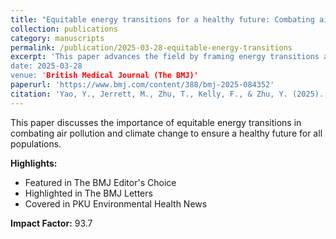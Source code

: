 ```yaml
---
title: "Equitable energy transitions for a healthy future: Combating air pollution and climate change"
collection: publications
category: manuscripts
permalink: /publication/2025-03-28-equitable-energy-transitions
excerpt: 'This paper advances the field by framing energy transitions as both climate and health interventions, linking exposure science, equity, and policy. It provides a novel, interdisciplinary lens to quantify co-benefits and guide equitable strategies for sustainable development.
date: 2025-03-28
venue: 'British Medical Journal (The BMJ)'
paperurl: 'https://www.bmj.com/content/388/bmj-2025-084352'
citation: 'Yao, Y., Jerrett, M., Zhu, T., Kelly, F., & Zhu, Y. (2025). Equitable energy transitions for a healthy future: Combating air pollution and climate change. <i>British Medical Journal (The BMJ)</i>, 388, e084352.'
---
```


This paper discusses the importance of equitable energy transitions in combating air pollution and climate change to ensure a healthy future for all populations.

**Highlights:**
- Featured in The BMJ Editor's Choice
- Highlighted in The BMJ Letters
- Covered in PKU Environmental Health News

**Impact Factor:** 93.7
